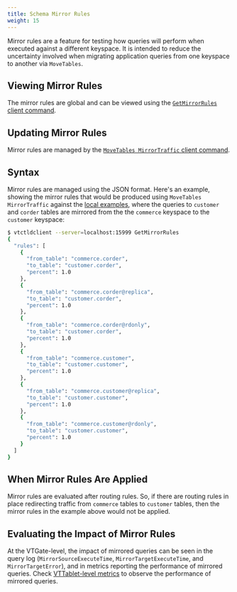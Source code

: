 ```yaml
---
title: Schema Mirror Rules
weight: 15
---
```


Mirror rules are a feature for testing how queries will perform when executed against a different keyspace. It is intended to reduce the uncertainty involved when migrating application queries from one keyspace to another via `MoveTables`.

## Viewing Mirror Rules

The mirror rules are global and can be viewed using the [`GetMirrorRules` client command](../../programs/vtctldclient/vtctldclient_getmirrorrules/).

## Updating Mirror Rules

Mirror rules are managed by the [`MoveTables MirrorTraffic` client command](../../programs/vtctldclient/vtctldclient_movetables_mirrortraffic/).

## Syntax

Mirror rules are managed using the JSON format. Here's an example, showing the mirror rules that would be produced using `MoveTables MirrorTraffic` against the [local examples](../../../get-started/local/), where the queries to `customer` and `corder` tables are mirrored from the the `commerce` keyspace to the `customer` keyspace:

```bash
$ vtctldclient --server=localhost:15999 GetMirrorRules
{
  "rules": [
    {
      "from_table": "commerce.corder",
      "to_table": "customer.corder",
      "percent": 1.0
    },
    {
      "from_table": "commerce.corder@replica",
      "to_table": "customer.corder",
      "percent": 1.0
    },
    {
      "from_table": "commerce.corder@rdonly",
      "to_table": "customer.corder",
      "percent": 1.0
    },
    {
      "from_table": "commerce.customer",
      "to_table": "customer.customer",
      "percent": 1.0
    },
    {
      "from_table": "commerce.customer@replica",
      "to_table": "customer.customer",
      "percent": 1.0
    },
    {
      "from_table": "commerce.customer@rdonly",
      "to_table": "customer.customer",
      "percent": 1.0
    }
  ]
}
```

## When Mirror Rules Are Applied

Mirror rules are evaluated after routing rules. So, if there are routing rules in place redirecting traffic from `commerce` tables to `customer` tables, then the mirror rules in the example above would not be applied.

## Evaluating the Impact of Mirror Rules

At the VTGate-level, the impact of mirrored queries can be seen in the query log (`MirrorSourceExecuteTime`, `MirrorTargetExecuteTime`, and `MirrorTargetError`), and in metrics reporting the performance of mirrored queries. Check [VTTablet-level metrics](../../configuration-basic/monitoring/) to observe the performance of mirrored queries.
